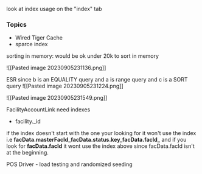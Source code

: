 look at index usage on the "index" tab


### Topics
- Wired Tiger Cache
- sparce index


sorting in memory: would be ok under 20k to sort in memory



![[Pasted image 20230905231136.png]]


ESR 
since b is an EQUALITY query and a is range query and c is a SORT query
![[Pasted image 20230905231224.png]]

![[Pasted image 20230905231549.png]]



FacilityAccountLink
need indexes 
 - facility._id
   
if the index doesn't start with the one your looking for it won't use the index
i.e 
**facData.masterFacId_facData.status.key_facData.facId_**
and if you look for **facData.facId** it wont use the index above since facData.facId isn't at the beginning.


POS Driver - load testing and randomized seeding
